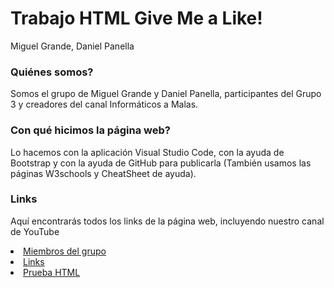 
<title>Trabajo HTML Give Me a Like!</title>
<meta charset="utf-8">
<meta name="viewport" content="width=device-width, initial-scale=1">
<link href="https://cdn.jsdelivr.net/npm/bootstrap@5.1.2/dist/css/bootstrap.min.css" rel="stylesheet">
<script src="https://cdn.jsdelivr.net/npm/bootstrap@5.1.2/dist/js/bootstrap.bundle.min.js"></script>
</head>
<body> 
<div class="container-fluid p-5 bg-primary text-white text-center">
<h1>Trabajo HTML Give Me a Like!</h1>
<p>Miguel Grande, Daniel Panella</p> 
</div>
<div class="container mt-5">
<div class="row">
<div class="col-sm-4">
<h3>Quiénes somos?</h3>
<p>Somos el grupo de Miguel Grande y Daniel Panella, participantes del Grupo 3 y creadores del canal Informáticos a Malas.
<ul>
</ul>
</p>
</div>
<div class="col-sm-4">
<h3>Con qué hicimos la página web?</h3>
<p>Lo hacemos con la aplicación Visual Studio Code, con la ayuda de Bootstrap y con la ayuda de GitHub para publicarla (También usamos las páginas W3schools y CheatSheet de ayuda).</p>
</div>
<div class="col-sm-4">
<h3>Links</h3> 
<p>Aquí encontrarás todos los links de la página web, incluyendo nuestro canal de YouTube
    <li> 
        <a href="Miembros del grupo.html">Miembros del grupo</a> 
        </li>
        <li> 
        <a href="Links.html">Links</a> 
        </li>
        <li> 
        <a href="hola.html">Prueba HTML</a> 
        </li>
</p>
</div>
</div>
</div>

</body>
</html>
